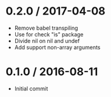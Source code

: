 0.2.0 / 2017-04-08
==================
- Remove babel transpiling
- Use for check "is" package
- Divide nil on nil and undef
- Add support non-array arguments

0.1.0 / 2016-08-11
==================
- Initial commit
